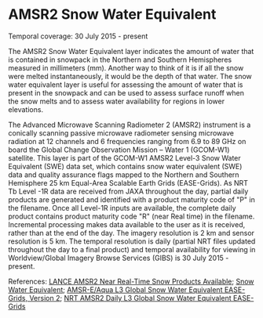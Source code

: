 # AMSR2 Snow Water Equivalent
Temporal coverage: 30 July 2015 - present

The AMSR2 Snow Water Equivalent layer indicates the amount of water that is contained in snowpack in the Northern and Southern Hemispheres measured in millimeters (mm). Another way to think of it is if all the snow were melted instantaneously, it would be the depth of that water. The snow water equivalent layer is useful for assessing the amount of water that is present in the snowpack and can be used to assess surface runoff when the snow melts and to assess water availability for regions in lower elevations.

The Advanced Microwave Scanning Radiometer 2 (AMSR2) instrument is a conically scanning passive microwave radiometer sensing microwave radiation at 12 channels and 6 frequencies ranging from 6.9 to 89 GHz on board the Global Change Observation Mission – Water 1 (GCOM-W1) satellite. This layer is part of the GCOM-W1 AMSR2 Level-3 Snow Water Equivalent (SWE) data set, which contains snow water equivalent (SWE) data and quality assurance flags mapped to the Northern and Southern Hemisphere 25 km Equal-Area Scalable Earth Grids (EASE-Grids). As NRT Tb Level -1R data are received from JAXA throughout the day, partial daily products are generated and identified with a product maturity code of "P" in the filename. Once all Level-1R inputs are available, the complete daily product contains product maturity code "R" (near Real time) in the filename. Incremental processing makes data available to the user as it is received, rather than at the end of the day. The imagery resolution is 2 km and sensor resolution is 5 km. The temporal resolution is daily (partial NRT files updated throughout the day to a final product) and temporal availability for viewing in Worldview/Global Imagery Browse Services (GIBS) is 30 July 2015 - present.

References: [LANCE AMSR2 Near Real-Time Snow Products Available](https://earthdata.nasa.gov/earth-observation-data/near-real-time/lance-amsr2-near-real-time-snow-products-available); [Snow Water Equivalent](http://disc.gsfc.nasa.gov/hydrology/data-holdings/parameters/snow_water_equivalent.shtml); [AMSR-E/Aqua L3 Global Snow Water Equivalent EASE-Grids, Version 2](http://nsidc.org/data/docs/daac/ae_swe_ease-grids.gd.html); [NRT AMSR2 Daily L3 Global Snow Water Equivalent EASE-Grids](https://ghrc.nsstc.nasa.gov/hydro/details/A2_DySno_NRT)

